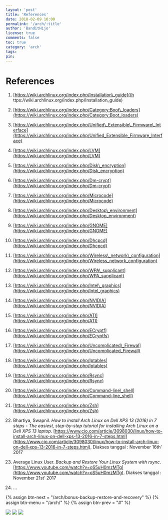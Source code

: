 ```yaml
---
layout: 'post'
title: 'References'
date: 2018-02-09 10:00
permalink: '/arch/:title'
author: 'BanditHijo'
license: true
comments: false
toc: true
category: 'arch'
tags:
pin:
---
```



# References

1. [https://wiki.archlinux.org/index.php/Installation\_guide](/h ttps://wiki.archlinux.org/index.php/Installation_guide)
2. [https://wiki.archlinux.org/index.php/Category:Boot\_loaders](https://wiki.archlinux.org/index.php/Category:Boot_loaders)
3. [https://wiki.archlinux.org/index.php/Unified\_Extensible\_Firmware\_Interface](https://wiki.archlinux.org/index.php/Unified_Extensible_Firmware_Interface)
4. [https://wiki.archlinux.org/index.php/LVM](https://wiki.archlinux.org/index.php/LVM)
5. [https://wiki.archlinux.org/index.php/Disk\_encryption](https://wiki.archlinux.org/index.php/Disk_encryption)
6. [https://wiki.archlinux.org/index.php/Dm-crypt](https://wiki.archlinux.org/index.php/Dm-crypt)
7. [https://wiki.archlinux.org/index.php/Microcode](https://wiki.archlinux.org/index.php/Microcode)
8. [https://wiki.archlinux.org/index.php/Desktop\_environment](https://wiki.archlinux.org/index.php/Desktop_environment)
9. [https://wiki.archlinux.org/index.php/GNOME](https://wiki.archlinux.org/index.php/GNOME)
10. [https://wiki.archlinux.org/index.php/Dhcpcd](https://wiki.archlinux.org/index.php/Dhcpcd)
11. [https://wiki.archlinux.org/index.php/Wireless\_network\_configuration](https://wiki.archlinux.org/index.php/Wireless_network_configuration)
12. [https://wiki.archlinux.org/index.php/WPA\_supplicant](https://wiki.archlinux.org/index.php/WPA_supplicant)
13. [https://wiki.archlinux.org/index.php/Intel\_graphics](https://wiki.archlinux.org/index.php/Intel_graphics)
14. [https://wiki.archlinux.org/index.php/NVIDIA](https://wiki.archlinux.org/index.php/NVIDIA)
15. [https://wiki.archlinux.org/index.php/ATI](https://wiki.archlinux.org/index.php/ATI)
16. [https://wiki.archlinux.org/index.php/ECryptf](https://wiki.archlinux.org/index.php/ECryptfs)
17. [https://wiki.archlinux.org/index.php/Uncomplicated\_Firewal](https://wiki.archlinux.org/index.php/Uncomplicated_Firewall)
18. [https://wiki.archlinux.org/index.php/Iptables](https://wiki.archlinux.org/index.php/Iptables)
18. [https://wiki.archlinux.org/index.php/Rsync](https://wiki.archlinux.org/index.php/Rsync)
20. [https://wiki.archlinux.org/index.php/Command-line\_shell](https://wiki.archlinux.org/index.php/Command-line_shell)
21. [https://wiki.archlinux.org/index.php/Zsh](https://wiki.archlinux.org/index.php/Zsh)
22. Bhartiya, Swapnil. _How to install Arch Linux on Dell XPS 13 \(2016\) in 7 steps - The easiest, step-by-step tutorial for installing Arch Linux on a Dell XPS 13 laptop_. [https://www.cio.com/article/3098030/linux/how-to-install-arch-linux-on-dell-xps-13-2016-in-7-steps.html](https://www.cio.com/article/3098030/linux/how-to-install-arch-linux-on-dell-xps-13-2016-in-7-steps.html). Diakses tanggal : November 16th’ 2017
23. Average Linux User. _Backup and Restore Your Linux System with rsync_. [https://www.youtube.com/watch?v=oS5uH0mzMTg](https://www.youtube.com/watch?v=oS5uH0mzMTg). Diakses tanggal : November 21st’ 2017

24. ...



<!-- NEXT PREV BUTTON -->
{% assign btn-next = "/arch/bonus-backup-restore-and-recovery" %}
{% assign btn-menu = "/arch/" %}
{% assign btn-prev = "#" %}
<div class="post-nav">
<a class="btn-blue-l" href="{{ btn-next }}"><img class="btn-img" src="/assets/img/logo/logo_ap.png"></a>
<a class="btn-blue-c" href="{{ btn-menu }}"><img class="btn-img" src="/assets/img/logo/logo_menu.svg"></a>
<a class="btn-blue-r" href="{{ btn-prev }}"><img class="btn-img" src="/assets/img/logo/logo_an.png"></a>
</div>
